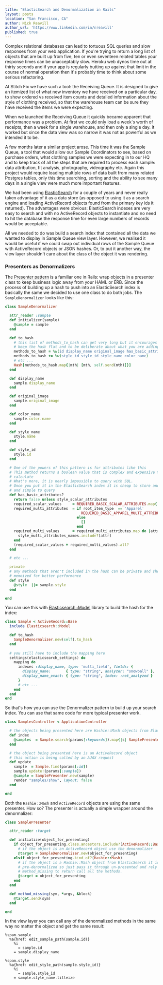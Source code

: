 ```yaml
---
title: "ElasticSearch and Denormalization in Rails"
layout: posts
location: "San Francisco, CA"
author: Nick Reavill
author_url: 'https://www.linkedin.com/in/nreavill'
published: true
---
```


Complex relational databases can lead to tortuous SQL queries and slow
responses from your web application. If you're trying to return a long list of
objects that are built up from five, ten or even seventeen related tables your
response times can be unacceptably slow. Heroku web dynos time out at thirty
seconds and if your app is regularly butting up against that limit in the course
of normal operation then it's probably time to think about some serious
refactoring.

At Stitch Fix we have such a tool: the Receiving Queue. It is designed to give
an itemized list of what new inventory we have received on a particular day, to
show ordered vs received item counts and detailed information about the style
of clothing received, so that the warehouse team can be sure they have received
the items we were expecting.

When we launched the Receiving Queue it quickly became apparent that performance
was a problem. At first we could only load a week's worth of receipts, then a 
week for a single warehouse, and then only a single day. It worked but since the
data view was so narrow it was not as powerful as we intended it to be.

A few months later a similar project arose. This time it was the Sample Queue, a
tool that would allow our Sample Coordinators to see, based on purchase orders,
what clothing samples we were expecting in to our HQ and to keep track of all
the steps that are required to process each sample: data attribution, fit
analysis, photography, videography etc. Again this project would require loading
multiple rows of data built from many related Postgres tables, only this time
searching, sorting and the ability to see many days in a single view were much
more important features.

We had been using [ElasticSearch][elasticsearch] for a couple of years and never really taken
advantage of it as a data store (as opposed to using it as a search engine and
loading ActiveRecord objects found from the primary key ids it returned). The
advantages were obvious: ElasticSearch indexes are very easy to search and 
with no ActiveRecord objects to instantiate and no need to hit the database the
response time for even large numbers of records would be acceptable.

[elasticsearch]: http://www.elasticsearch.org/

All we needed to do was build a search index that contained all the data we
wanted to display in Sample Queue view layer. However, we realised it would be
useful if we could swap out individual rows of the Sample Queue with
ActiveRecord objects or JSON hashes. Or, to put it another way, the view layer
shouldn't care about the class of the object it was rendering.

### Presenters as Denormalizers
The [Presenter pattern][presenter-pattern] is a familiar one in Rails: wrap
objects in a presenter class to keep business logic away from your HAML or ERB.
Since the process of building up a hash to push into an ElasticSearch index is basically the same
we decided to use one class to do both jobs. The `SampleDenormalizer` looks like
this:

[presenter-pattern]: http://nithinbekal.com/posts/rails-presenters/ "Nithin Bekal on Presenters in Rails"

```ruby
class SampleDenormalizer

  attr_reader :sample
  def initializer(sample)
    @sample = sample
  end

  def to_hash
    # this list of methods_to_hash can get very long but it encourages you to
    # keep the hash flat and to be deliberate about what you are adding in there
    methods_to_hash = %w(id display_name original_image has_basic_attributes?)
    methods_to_hash += %w(style_id style_id style_name color_name)
    # etc ...
    Hash[methods_to_hash.map{|mth| [mth, self.send(mth)]}]
  end

  def display_name
    sample.display_name
  end

  def original_image
    sample.original_image
  end

  def color_name
    sample.color.name
  end

  def style_name
    style.name
  end

  def style_id
    style.id
  end

  # One of the powers of this pattern is for attributes like this
  # This method returns a boolean value that is complex and expensive to
  # calculate
  # What's more, it is nearly impossible to query with SQL.
  # Once you put it in the ElasticSearch index it is cheap to store and return
  # and simple to query
  def has_basic_attributes?
    return false unless style_scalar_attributes
    required_scalar_values     = REQUIRED_BASIC_SCALAR_ATTRIBUTES.map{|attr| style_scalar_attributes.send(attr) }
    required_multi_attributes  = if root_item_type  == 'Apparel'
                                   REQUIRED_BASIC_APPAREL_MULTI_ATTRIBUTES
                                 else
                                   []
                                 end
    required_multi_values      = required_multi_attributes.map do |attr|
      style_multi_attributes_names.include?(attr)
    end
    (required_scalar_values + required_multi_values).all?
  end

  # etc ...

  private
  # any methods that aren't included in the hash can be private and should be
  # memoized for better performance
  def style
    @style  ||= sample.style
  end

end
```

You can use this with [Elasticsearch::Model][elasticsearch-model] library to
build the hash for the index:

[elasticsearch-model]: https://github.com/elasticsearch/elasticsearch-rails/tree/master/elasticsearch-model

```ruby
class Sample < ActiveRecord::Base
  include Elasticsearch::Model

  def to_hash
    SampleDenormalizer.new(self).to_hash
  end
  
  # you still have to include the mapping here
  settings(elasticsearch_settings) do
    mapping do
      indexes :display_name, type: 'multi_field', fields: {
        display_name:       { type: "string", analyzer: "snowball" },
        display_name_exact: { type: "string", index: :not_analyzed }
      }
      # etc ...
    end
  end
end
```

So that's how you can use the Denormalizer pattern to build up your search
index. You can use that same code for more typical presenter work.

```ruby
class SamplesController < ApplicationController

  # the objects being presented here are Hashie::Mash objects from ElasticSearch
  def index
    @samples  = Sample.search(params[:keywords]).map{|s| SamplePresenter.new(s._source) }
  end

  # the object being presented here is an ActiveRecord object
  # this action is being called by an AJAX request
  def update
    sample  = Sample.find(params[:id])
    sample.update!(params[:sample])
    @sample = SamplePresenter.new(sample)
    render "samples/show", layout: false
  end

end
```

Both the `Hashie::Mash` and `ActiveRecord` objects are using the same presenter.
How so? The presenter is actually a simple wrapper around the denormalizer:

```ruby
class SamplePresenter

  attr_reader :target

  def initialize(object_for_presenting)
    if object_for_presenting.class.ancestors.include?(ActiveRecord::Base)
      # if the object is an ActiveRecord object use the denormalizer
      @target = SampleDenormalizer.new(object_for_presenting)
    elsif object_for_presenting.kind_of?(Hashie::Mash)
      # if the object is a Hashie::Mash object from ElasticSearch it is
      # pre-denormalized so just pass it through un-presented and rely on
      # method_missing to return call all the methods.
      @target = object_for_presenting
    end
  end

  def method_missing(sym, *args, &block)
    @target.send(sym)
  end

end
```

In the view layer you can call any of the denormalized methods in the same way
no matter the object and get the same result:

```haml
%span.sample
  %a{href: edit_sample_path(sample.id)}
    %i
      = sample.id
    = sample.display_name

%span.style
  %a{href: edit_style_path(sample.style_id)}
    %i
      = sample.style_id           
    = sample.style_name.titleize
```

